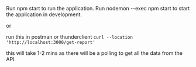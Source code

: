 Run npm start to run the application. 
Run nodemon --exec npm start to start the application in development.

or 

run this in postman or thunderclient
`curl --location 'http://localhost:3000/get-report'`

this will take 1-2 mins as there will be a polling to get all the data from the API.

<!-- initial result -->
<!-- {
    "AU": 47,
    "GB": 112,
    "US": 25,
    "Others": 4
} -->